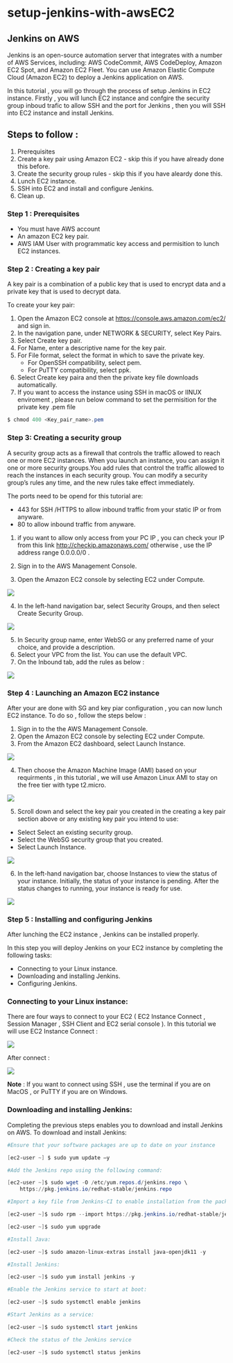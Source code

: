 # setup-jenkins-with-awsEC2


## Jenkins on AWS

Jenkins is an open-source automation server that integrates with a number of AWS Services, including: AWS CodeCommit, AWS CodeDeploy, Amazon EC2 Spot, and Amazon EC2 Fleet. You can use Amazon Elastic Compute Cloud (Amazon EC2) to deploy a Jenkins application on AWS.

In this tutorial , you will go through the process of setup Jenkins in EC2 instance. Firstly , you will lunch EC2 instance and confgire the security group inboud trafic to allow SSH and the port for Jenkins , then you will SSH into EC2 instance and install Jenkins. 

## Steps to follow : 

1. Prerequisites
2. Create a key pair using Amazon EC2 - skip this if you have already done this before. 
3. Create the security group rules - skip this if you have aleardy done this. 
4. Lunch EC2 instance. 
5. SSH into EC2 and install and configure Jenkins. 
6. Clean up. 


### Step 1 : Prerequisites

- You must have AWS account
- An amazon EC2 key pair. 
- AWS IAM User with programmatic key access and permisition to lunch EC2 instances. 


### Step 2 : Creating a key pair 
A key pair is a combination of a public key that is used to encrypt data and a private key that is used to decrypt data. 

To create your key pair: 

1. Open the Amazon EC2 console at https://console.aws.amazon.com/ec2/ and sign in.
2. In the navigation pane, under NETWORK & SECURITY, select Key Pairs.
3. Select Create key pair.
4. For Name, enter a descriptive name for the key pair.
5. For File format, select the format in which to save the private key.
     - For OpenSSH compatibility, select pem.
     - For PuTTY compatibility, select ppk.
6. Select Create key paira and then the private key file downloads automatically.
7. If you want to access the instance using SSH in macOS or lINUX enviroment , please run below command to set the permisition for the private
key .pem file 

``` powershell 
$ chmod 400 <Key_pair_name>.pem 
```
### Step 3: Creating a security group 

A security group acts as a firewall that controls the traffic allowed to reach one or more EC2 instances. 
When you launch an instance, you can assign it one or more security groups.You add rules that control the traffic 
allowed to reach the instances in each security group. You can modify a security group’s rules any time, and the new rules
take effect immediately.

The ports need to be opend for this tutorial are: 
  - 443 for SSH /HTTPS to allow inbound traffic from your static IP or from anyware.
  - 80 to allow inbound traffic from anyware.

1. if you want to allow only access from your PC IP , you can check your IP from this link http://checkip.amazonaws.com/ 
    otherwise , use the IP address range 0.0.0.0/0 . 

2. Sign in to the AWS Management Console.
3. Open the Amazon EC2 console by selecting EC2 under Compute.


  <img src="img/img1.png" />

4. In the left-hand navigation bar, select Security Groups, and then select Create Security Group.

<img src="img/img2.png" />

5. In Security group name, enter WebSG or any preferred name of your choice, and provide a description.
6. Select your VPC from the list. You can use the default VPC.
7. On the Inbound tab, add the rules as below : 

<img src="img/img3.png" />


### Step 4 : Launching an Amazon EC2 instance

After your are done with SG and key piar configuration , you can now lunch EC2 instance. 
To do so , follow the steps below : 

1. Sign in to the the AWS Management Console.
2. Open the Amazon EC2 console by selecting EC2 under Compute.
3. From the Amazon EC2 dashboard, select Launch Instance.

<img src="img/img4.png" />

4. Then choose the Amazon Machine Image (AMI) based on your requirments , in this tutorial , we will use Amazon Linux AMI to stay on the free tier with type t2.micro.

<img src="img/img5.png" />

5. Scroll down and select the key pair you created in the creating a key pair section above or any existing key pair you intend to use:

- Select Select an existing security group.
- Select the WebSG security group that you created.
- Select Launch Instance.

<img src="img/img6.png" />

6. In the left-hand navigation bar, choose Instances to view the status of your instance. Initially, the status of your instance is pending. After the status changes to running, your instance is ready for use.

<img src="img/img7.png" />


### Step 5 : Installing and configuring Jenkins

After lunching the EC2 instance , Jenkins can be installed properly.

In this step you will deploy Jenkins on your EC2 instance by completing the following tasks:

  - Connecting to your Linux instance.
  - Downloading and installing Jenkins.
  - Configuring Jenkins.

###  Connecting to your Linux instance:

There are four ways to connect to your EC2 ( EC2 Instance Connect , Session Manager , SSH Client and EC2 serial console ). 
In this tutorial we will use EC2 Instance Connect : 

<img src="img/img8.png" />

After connect : 

<img src="img/img9.png" />

**Note** : If you want to connect using SSH , use the terminal if you are on MacOS , or PuTTY if you are on Windows. 

### Downloading and installing Jenkins: 

Completing the previous steps enables you to download and install Jenkins on AWS. To download and install Jenkins:



``` powershell
#Ensure that your software packages are up to date on your instance

[ec2-user ~] $ sudo yum update –y
```

``` powershell
#Add the Jenkins repo using the following command:

[ec2-user ~]$ sudo wget -O /etc/yum.repos.d/jenkins.repo \
    https://pkg.jenkins.io/redhat-stable/jenkins.repo
```

``` powershell
#Import a key file from Jenkins-CI to enable installation from the package:

[ec2-user ~]$ sudo rpm --import https://pkg.jenkins.io/redhat-stable/jenkins.io.key

[ec2-user ~]$ sudo yum upgrade
```
``` powershell
#Install Java:

[ec2-user ~]$ sudo amazon-linux-extras install java-openjdk11 -y
``` 
``` powershell
#Install Jenkins:

[ec2-user ~]$ sudo yum install jenkins -y

#Enable the Jenkins service to start at boot:

[ec2-user ~]$ sudo systemctl enable jenkins

#Start Jenkins as a service:

[ec2-user ~]$ sudo systemctl start jenkins

```
``` powershell
#Check the status of the Jenkins service

[ec2-user ~]$ sudo systemctl status jenkins

```

